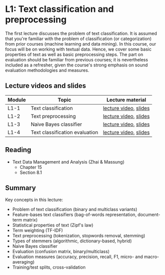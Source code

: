 # L1: Text classification and preprocessing

The first lecture discusses the problem of text classification. It is assumed that you're familiar with the problem of classification (or categorization) from prior courses (machine learning and data mining). In this course, our focus will be on working with textual data. Hence, we cover some basic properties of text as well as basic preprocessing steps. The part on evaluation should be familiar from previous courses; it is nevertheless included as a refresher, given the course's strong emphasis on sound evaluation methodologies and measures.

## Lecture videos and slides

| **Module** | **Topic** | **Lecture material** |
| -- | -- | -- | 
| L1-1 | Text classification | [lecture video](https://youtu.be/3LMjRlwZzSA),  [slides](https://speakerdeck.com/kbalog/information-retrieval-and-text-mining-2021-text-classification) |
| L1-2 | Text preprocessing | [lecture video](https://youtu.be/IuBvlOuD3js), [slides](https://speakerdeck.com/kbalog/information-retrieval-and-text-mining-2021-text-preprocessing) |
| L1-3 | Naive Bayes classifier | [lecture video](https://youtu.be/EIXxvno9hLU), [slides](https://speakerdeck.com/kbalog/information-retrieval-and-text-mining-2021-text-classification-naive-bayes) |
| L1-4 | Text classification evaluation | [lecture video](https://youtu.be/3LdPjTW3F6I), [slides](https://speakerdeck.com/kbalog/information-retrieval-and-text-mining-2021-text-classification-evaluation) |

## Reading

  * Text Data Management and Analysis (Zhai & Massung)
    - Chapter 15
    - Section 8.1

## Summary

Key concepts in this lecture:

  * Problem of text classification (binary and multiclass variants)
  * Feature-bases text classifiers (bag-of-words representation, document-term matrix)
  * Statistical properties of text (Zipf's law)
  * Term weighting (TF-IDF)
  * Text preprocessing (tokenization, stopwords removal, stemming)
  * Types of stemmers (algorithmic, dictionary-based, hybrid)
  * Naive Bayes classifier
  * Evaluation (confusion matrix, binary/multiclass)
  * Evaluation measures (accuracy, precision, recall, F1, micro- and macro-averaging)
  * Training/test splits, cross-validation
